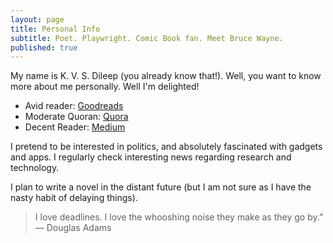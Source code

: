 ```yaml
---
layout: page
title: Personal Info
subtitle: Poet. Playwright. Comic Book fan. Meet Bruce Wayne. 
published: true
---
```



My name is K. V. S. Dileep (you already know that!). Well, you want to know more about me personally. Well I'm delighted!   

- Avid reader: [Goodreads](https://www.goodreads.com/user/show/3656461-dileep)
- Moderate Quoran: [Quora](https://www.quora.com/profile/Dileep-Karri)
- Decent Reader: [Medium](https://medium.com/@satyadileep)

I pretend to be interested in politics, and absolutely fascinated with gadgets and apps. I regularly check interesting news regarding research and technology. 

I plan to write a novel in the distant future (but I am not sure as I have the nasty habit of delaying things). 

> I love deadlines. I love the whooshing noise they make as they go by.” ― Douglas Adams

